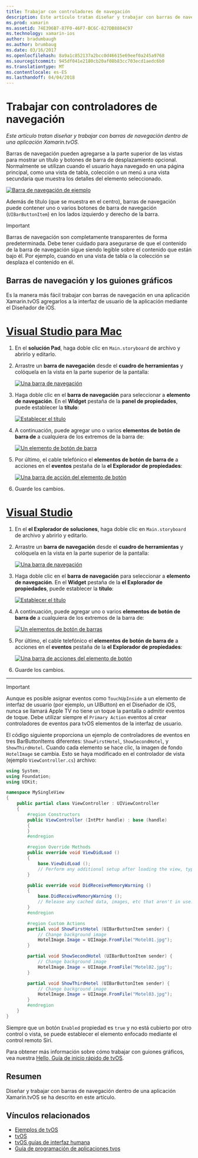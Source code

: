 ```yaml
---
title: Trabajar con controladores de navegación
description: Este artículo tratan diseñar y trabajar con barras de navegación dentro de una aplicación Xamarin.tvOS.
ms.prod: xamarin
ms.assetid: 74E396B7-87F0-46F7-BC6C-827DB8884C97
ms.technology: xamarin-ios
author: bradumbaugh
ms.author: brumbaug
ms.date: 03/16/2017
ms.openlocfilehash: 8a9a1c852137a2bcc0d46615e69eef0a245a9768
ms.sourcegitcommit: 945df041e2180cb20af08b83cc703ecd1aedc6b0
ms.translationtype: MT
ms.contentlocale: es-ES
ms.lasthandoff: 04/04/2018
---
```

# <a name="working-with-navigation-controllers"></a>Trabajar con controladores de navegación

_Este artículo tratan diseñar y trabajar con barras de navegación dentro de una aplicación Xamarin.tvOS._

Barras de navegación pueden agregarse a la parte superior de las vistas para mostrar un título y botones de barra de desplazamiento opcional. Normalmente se utilizan cuando el usuario haya navegado en una página principal, como una vista de tabla, colección o un menú a una vista secundaria que muestra los detalles del elemento seleccionado.

[![](navigation-bars-images/navbar01.png "Barra de navegación de ejemplo")](navigation-bars-images/navbar01.png#lightbox)

Además de título (que se muestra en el centro), barras de navegación puede contener uno o varios botones de barra de navegación (`UIBarButtonItem`) en los lados izquierdo y derecho de la barra.

> [!IMPORTANT]
> Barras de navegación son completamente transparentes de forma predeterminada. Debe tener cuidado para asegurarse de que el contenido de la barra de navegación sigue siendo legible sobre el contenido que están bajo él. Por ejemplo, cuando en una vista de tabla o la colección se desplaza el contenido en él.




<a name="Navigation-Bars-and-Storyboards" />

## <a name="navigation-bars-and-storyboards"></a>Barras de navegación y los guiones gráficos

Es la manera más fácil trabajar con barras de navegación en una aplicación Xamarin.tvOS agregarlos a la interfaz de usuario de la aplicación mediante el Diseñador de iOS.

# <a name="visual-studio-for-mactabvsmac"></a>[Visual Studio para Mac](#tab/vsmac)


1. En el **solución Pad**, haga doble clic en `Main.storyboard` de archivo y abrirlo y editarlo.
1. Arrastre un **barra de navegación** desde el **cuadro de herramientas** y colóquela en la vista en la parte superior de la pantalla: 

    [![](navigation-bars-images/navbar02.png "Una barra de navegación")](navigation-bars-images/navbar02.png#lightbox)
1. Haga doble clic en el **barra de navegación** para seleccionar a **elemento de navegación**. En el **Widget** pestaña de la **panel de propiedades**, puede establecer la **título**: 

    [![](navigation-bars-images/navbar03.png "Establecer el título")](navigation-bars-images/navbar03.png#lightbox)
1. A continuación, puede agregar uno o varios **elementos de botón de barra de** a cualquiera de los extremos de la barra de: 

    [![](navigation-bars-images/navbar04.png "Un elemento de botón de barra")](navigation-bars-images/navbar04.png#lightbox)
1. Por último, el cable telefónico el **elementos de botón de barra de** a acciones en el **eventos** pestaña de la **el Explorador de propiedades**: 

    [![](navigation-bars-images/navbar05.png "Una barra de acción del elemento de botón")](navigation-bars-images/navbar05.png#lightbox)
1. Guarde los cambios.


# <a name="visual-studiotabvswin"></a>[Visual Studio](#tab/vswin)


1. En el **el Explorador de soluciones**, haga doble clic en `Main.storyboard` de archivo y abrirlo y editarlo.
1. Arrastre un **barra de navegación** desde el **cuadro de herramientas** y colóquela en la vista en la parte superior de la pantalla: 

    [![](navigation-bars-images/navbar02-vs.png "Una barra de navegación")](navigation-bars-images/navbar02-vs.png#lightbox)
1. Haga doble clic en el **barra de navegación** para seleccionar a **elemento de navegación**. En el **Widget** pestaña de la **el Explorador de propiedades**, puede establecer la **título**: 

    [![](navigation-bars-images/navbar03-vs.png "Establecer el título")](navigation-bars-images/navbar03-vs.png#lightbox)
1. A continuación, puede agregar uno o varios **elementos de botón de barra de** a cualquiera de los extremos de la barra de: 

    [![](navigation-bars-images/navbar04-vs.png "Un elementos de botón de barras")](navigation-bars-images/navbar04-vs.png#lightbox)
1. Por último, el cable telefónico el **elementos de botón de barra de** a acciones en el **eventos** pestaña de la **el Explorador de propiedades**: 

    [![](navigation-bars-images/navbar05-vs.png "Una barra de acciones del elemento de botón")](navigation-bars-images/navbar05-vs.png#lightbox)
1. Guarde los cambios.


-----

> [!IMPORTANT]
> Aunque es posible asignar eventos como `TouchUpInside` a un elemento de interfaz de usuario (por ejemplo, un UIButton) en el Diseñador de iOS, nunca se llamará Apple TV no tiene un toque la pantalla o admitir eventos de toque. Debe utilizar siempre el `Primary Action` eventos al crear controladores de eventos para tvOS elementos de la interfaz de usuario.




El código siguiente proporciona un ejemplo de controladores de eventos en tres BarButtonItems diferentes: `ShowFirstHotel`, `ShowSecondHotel`, y `ShowThirdHotel`. Cuando cada elemento se hace clic, la imagen de fondo `HotelImage` se cambia. Esto se haya modificado en el controlador de vista (ejemplo `ViewController.cs`) archivo:

```csharp
using System;
using Foundation;
using UIKit;

namespace MySingleView
{
    public partial class ViewController : UIViewController
    {
        #region Constructors
        public ViewController (IntPtr handle) : base (handle)
        {
        }
        #endregion

        #region Override Methods
        public override void ViewDidLoad ()
        {
            base.ViewDidLoad ();
            // Perform any additional setup after loading the view, typically from a nib.
        }

        public override void DidReceiveMemoryWarning ()
        {
            base.DidReceiveMemoryWarning ();
            // Release any cached data, images, etc that aren't in use.
        }
        #endregion

        #region Custom Actions
        partial void ShowFirstHotel (UIBarButtonItem sender) {
            // Change background image
            HotelImage.Image = UIImage.FromFile("Motel01.jpg");
        }

        partial void ShowSecondHotel (UIBarButtonItem sender) {
            // Change background image
            HotelImage.Image = UIImage.FromFile("Motel02.jpg");
        }

        partial void ShowThirdHotel (UIBarButtonItem sender) {
            // Change background image
            HotelImage.Image = UIImage.FromFile("Motel03.jpg");
        }
        #endregion
    }
}
```

Siempre que un botón `Enabled` propiedad es `true` y no está cubierto por otro control o vista, se puede establecer el elemento enfocado mediante el control remoto Siri.

Para obtener más información sobre cómo trabajar con guiones gráficos, vea nuestra [Hello, Guía de inicio rápido de tvOS](~/ios/tvos/get-started/hello-tvos.md). 

<a name="Summary" />

## <a name="summary"></a>Resumen

Diseñar y trabajar con barras de navegación dentro de una aplicación Xamarin.tvOS se ha descrito en este artículo.



## <a name="related-links"></a>Vínculos relacionados

- [Ejemplos de tvOS](https://developer.xamarin.com/samples/tvos/all/)
- [tvOS](https://developer.apple.com/tvos/)
- [tvOS guías de interfaz humana](https://developer.apple.com/tvos/human-interface-guidelines/)
- [Guía de programación de aplicaciones tvos](https://developer.apple.com/library/prerelease/tvos/documentation/General/Conceptual/AppleTV_PG/)
